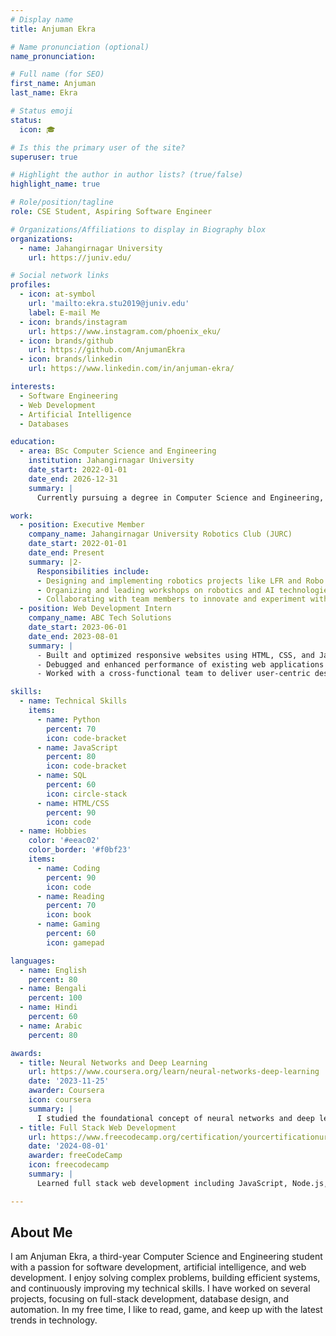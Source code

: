 ```yaml
---
# Display name
title: Anjuman Ekra

# Name pronunciation (optional)
name_pronunciation: 

# Full name (for SEO)
first_name: Anjuman
last_name: Ekra

# Status emoji
status:
  icon: 🎓

# Is this the primary user of the site?
superuser: true

# Highlight the author in author lists? (true/false)
highlight_name: true

# Role/position/tagline
role: CSE Student, Aspiring Software Engineer

# Organizations/Affiliations to display in Biography blox
organizations:
  - name: Jahangirnagar University
    url: https://juniv.edu/

# Social network links
profiles:
  - icon: at-symbol
    url: 'mailto:ekra.stu2019@juniv.edu'
    label: E-mail Me
  - icon: brands/instagram
    url: https://www.instagram.com/phoenix_eku/
  - icon: brands/github
    url: https://github.com/AnjumanEkra
  - icon: brands/linkedin
    url: https://www.linkedin.com/in/anjuman-ekra/

interests:
  - Software Engineering
  - Web Development
  - Artificial Intelligence
  - Databases

education:
  - area: BSc Computer Science and Engineering
    institution: Jahangirnagar University
    date_start: 2022-01-01
    date_end: 2026-12-31
    summary: |
      Currently pursuing a degree in Computer Science and Engineering, with a focus on software development and AI.

work:
  - position: Executive Member
    company_name: Jahangirnagar University Robotics Club (JURC)
    date_start: 2022-01-01
    date_end: Present
    summary: |2-
      Responsibilities include:
      - Designing and implementing robotics projects like LFR and Robo Soccer
      - Organizing and leading workshops on robotics and AI technologies
      - Collaborating with team members to innovate and experiment with new ideas
  - position: Web Development Intern
    company_name: ABC Tech Solutions
    date_start: 2023-06-01
    date_end: 2023-08-01
    summary: |
      - Built and optimized responsive websites using HTML, CSS, and JavaScript
      - Debugged and enhanced performance of existing web applications
      - Worked with a cross-functional team to deliver user-centric designs

skills:
  - name: Technical Skills
    items:
      - name: Python
        percent: 70
        icon: code-bracket
      - name: JavaScript
        percent: 80
        icon: code-bracket
      - name: SQL
        percent: 60
        icon: circle-stack
      - name: HTML/CSS
        percent: 90
        icon: code
  - name: Hobbies
    color: '#eeac02'
    color_border: '#f0bf23'
    items:
      - name: Coding
        percent: 90
        icon: code
      - name: Reading
        percent: 70
        icon: book
      - name: Gaming
        percent: 60
        icon: gamepad

languages:
  - name: English
    percent: 80
  - name: Bengali
    percent: 100
  - name: Hindi
    percent: 60
  - name: Arabic
    percent: 80

awards:
  - title: Neural Networks and Deep Learning
    url: https://www.coursera.org/learn/neural-networks-deep-learning
    date: '2023-11-25'
    awarder: Coursera
    icon: coursera
    summary: |
      I studied the foundational concept of neural networks and deep learning. By the end, I was familiar with the significant technological trends driving the rise of deep learning; build, train, and apply fully connected deep neural networks; implement efficient (vectorized) neural networks; identify key parameters in a neural network’s architecture; and apply deep learning to your own applications.
  - title: Full Stack Web Development
    url: https://www.freecodecamp.org/certification/yourcertificationurl
    date: '2024-08-01'
    awarder: freeCodeCamp
    icon: freecodecamp
    summary: |
      Learned full stack web development including JavaScript, Node.js, React, HTML, CSS, and MongoDB.

---
```


## About Me

I am Anjuman Ekra, a third-year Computer Science and Engineering student with a passion for software development, artificial intelligence, and web development. I enjoy solving complex problems, building efficient systems, and continuously improving my technical skills. I have worked on several projects, focusing on full-stack development, database design, and automation. In my free time, I like to read, game, and keep up with the latest trends in technology.

